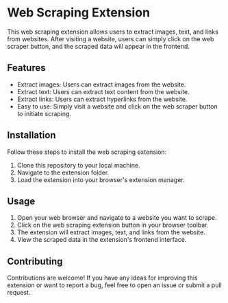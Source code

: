 # Web Scraping Extension

This web scraping extension allows users to extract images, text, and links from websites. After visiting a website, users can simply click on the web scraper button, and the scraped data will appear in the frontend.

## Features

- Extract images: Users can extract images from the website.
- Extract text: Users can extract text content from the website.
- Extract links: Users can extract hyperlinks from the website.
- Easy to use: Simply visit a website and click on the web scraper button to initiate scraping.

## Installation

Follow these steps to install the web scraping extension:

1. Clone this repository to your local machine.
2. Navigate to the extension folder.
3. Load the extension into your browser's extension manager.

## Usage

1. Open your web browser and navigate to a website you want to scrape.
2. Click on the web scraping extension button in your browser toolbar.
3. The extension will extract images, text, and links from the website.
4. View the scraped data in the extension's frontend interface.

## Contributing

Contributions are welcome! If you have any ideas for improving this extension or want to report a bug, feel free to open an issue or submit a pull request.



